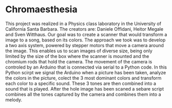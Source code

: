 # Chromaesthesia
This project was realized in a Physics class laboratory in the University of California Santa Barbara.
The creators are: Daniele Offidani, Heitor Megale and Sven Witthaus.
Our goal was to create a scanner that would transform a image to a song, based on its colors.
The approach we took was to develop a two axis system, powered by stepper motors that move a camera around the image. This enables us to scan images of diverse size, being only limited by the size of the box where the scanner is mounted and the chromium rods that hold the camera.
The movement of the camera is controled by an Arduino that is connected via serial to a Python code.
In this Python scirpt we signal the Arduino when a picture has been taken, analyze the colors in the picture, colect the 3 most dominant colors and transform each color to a specific sound. These 3 tones are then combined into a sound that is played.
After the hole image has been scaned a sebare script combines all the tones captured by the camera and combines them into a melody.

